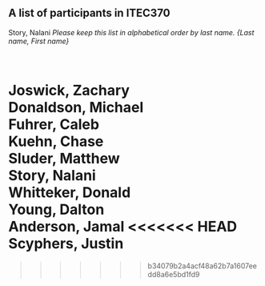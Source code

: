 A list of participants in ITEC370
---------------------------------
Story, Nalani
*Please keep this list in alphabetical order by last name.*
*{Last name, First name}*

<br/>Joswick, Zachary
<br/>Donaldson, Michael
<br/>Fuhrer, Caleb
<br/>Kuehn, Chase
<br/>Sluder, Matthew
<br/>Story, Nalani
<br/>Whitteker, Donald
<br/>Young, Dalton
<br/>Anderson, Jamal
<<<<<<< HEAD
Scyphers, Justin
=======

>>>>>>> b34079b2a4acf48a62b7a1607eedd8a6e5bd1fd9
